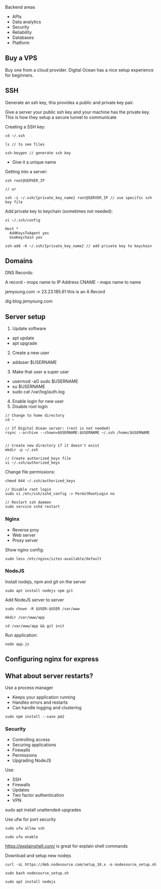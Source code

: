 Backend areas

- APIs
- Data analytics
- Security
- Reliability
- Databases
- Platform

## Buy a VPS

Buy one from a cloud provider.  Digital Ocean has a nice setup experience for beginners.

## SSH
Generate an ssh key, this provides a public and private key pair.

Give a server your public ssh key and your machine has the private key. This is how they setup a secure tunnel to communicate

Creating a SSH key:

```
cd ~/.ssh

ls // to see files

ssh-keygen // generate ssh key
```

* Give it a unique name

Getting into a server:

```
ssh root@SERVER_IP

// or

ssh -i ~/.ssh/{private_key_name} root@SERVER_IP // use specific ssh key file
```

Add private key to keychain (sometimes not needed):

```
vi ~/.ssh/config

Host *
  AddKeysToAgent yes
  UseKeychain yes

ssh-add -K ~/.ssh/{private_key_name} // add private key to keychain
```

## Domains

DNS Records:

A record - mops name to IP Address
CNAME - maps name to name

jemyoung.com -> 23.23.185.61 this is an A Record

dig blog.jemyoung.com




## Server setup

1. Update software
- apt update
- apt upgrade

2. Create a new user
- adduser $USERNAME

3. Make that user a super user
- usermod -aG sudo $USERNAME
- su $USERNAME
- sudo cat /var/log/auth.log

4. Enable login for new user
5. Disable root login

```
// Change to home directory
cd ~

// If Digital Ocean server: (rest is not needed)
rsync --archive --chown=$USERNAME:$USERNAME ~/.ssh /home/$USERNAME


// Create new directory if it doesn't exist
mkdir -p ~/.ssh

// Create authorized_keys file
vi ~/.ssh/authorized_keys
```

Change file permissions:
```
chmod 644 ~/.ssh/authorized_keys

// Disable root login
sudo vi /etc/ssh/sshd_config -> PermitRootLogin no

// Restart ssh daemon
sudo service sshd restart
```

### Nginx

- Reverse proy
- Web server
- Proxy server

Show nginx config:
```
sudo less /etc/nginx/sites-available/default
```

### NodeJS

Install nodejs, npm and git on the server

```
sudo apt install nodejs npm git
```


Add NodeJS server to server

```
sudo chown -R $USER:$USER /var/www

mkdir /var/www/app

cd /var/www/app && git init
```

Run application:
```
node app.js
```


## Configuring nginx for express


## What about server restarts?

Use a process manager
- Keeps your application running
- Handles errors and restarts
- Can handle logging and clustering

```
sudo npm install --save pm2
```


### Security

- Controlling access
- Securing applications
- Firewalls
- Permissions
- Upgrading NodeJS

Use:
- SSH
- Firewalls
- Updates
- Two factor authentication
- VPN

sudo apt install unattended-upgrades


Use ufw for port security

```
sudo ufw allow ssh

sudo ufw enable
```

https://explainshell.com/ is great for explain shell commands

Download and setup new nodejs

```
curl -sL https://deb.nodesource.com/setup_10.x -o nodesource_setup.sh

sudo bash nodesource_setup.sh

sudo apt install nodejs
```
